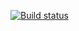 [![Build status](https://ci.appveyor.com/api/projects/status/rmx9jngwt8ghfqiy/branch/main?svg=true)](https://ci.appveyor.com/project/SerhioSanchez/api-ci/branch/main)
